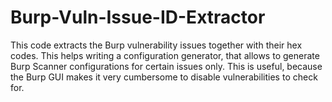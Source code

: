 # Burp-Vuln-Issue-ID-Extractor
This code extracts the Burp vulnerability issues together with their hex codes. This helps writing a configuration generator, that allows to generate Burp Scanner configurations for certain issues only. This is useful, because the Burp GUI makes it very cumbersome to disable vulnerabilities to check for.
